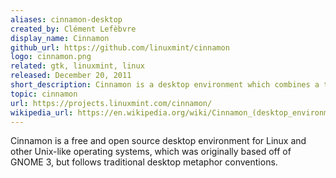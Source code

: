 ```yaml
---
aliases: cinnamon-desktop
created_by: Clément Lefèbvre
display_name: Cinnamon
github_url: https://github.com/linuxmint/cinnamon
logo: cinnamon.png
related: gtk, linuxmint, linux
released: December 20, 2011
short_description: Cinnamon is a desktop environment which combines a traditional desktop layout with modern graphical effects.
topic: cinnamon
url: https://projects.linuxmint.com/cinnamon/
wikipedia_url: https://en.wikipedia.org/wiki/Cinnamon_(desktop_environment)
---
```

Cinnamon is a free and open source desktop environment for Linux and other Unix-like operating systems, which was originally based off of GNOME 3, but follows traditional desktop metaphor conventions.
